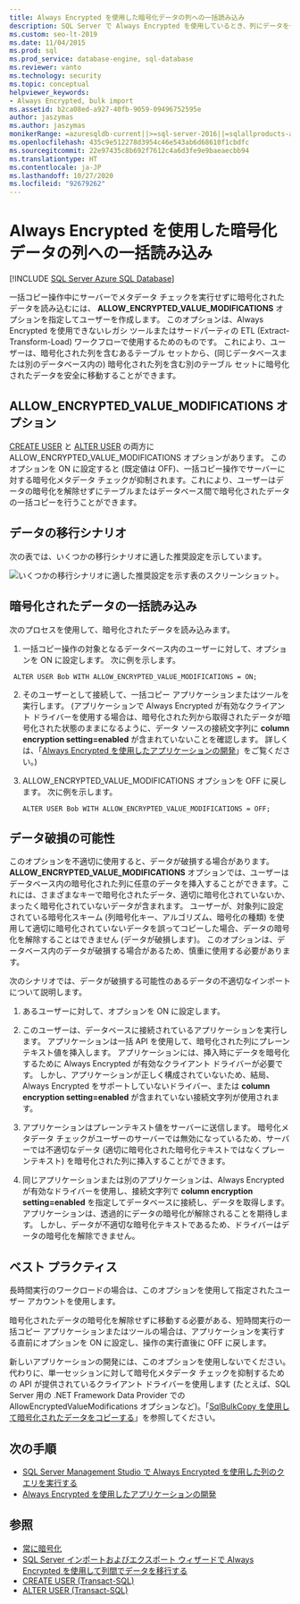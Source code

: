 ```yaml
---
title: Always Encrypted を使用した暗号化データの列への一括読み込み
description: SQL Server で Always Encrypted を使用しているとき、列にデータを一括読み込みする方法について説明します。
ms.custom: seo-lt-2019
ms.date: 11/04/2015
ms.prod: sql
ms.prod_service: database-engine, sql-database
ms.reviewer: vanto
ms.technology: security
ms.topic: conceptual
helpviewer_keywords:
- Always Encrypted, bulk import
ms.assetid: b2ca08ed-a927-40fb-9059-09496752595e
author: jaszymas
ms.author: jaszymas
monikerRange: =azuresqldb-current||>=sql-server-2016||=sqlallproducts-allversions||>=sql-server-linux-2017||=azuresqldb-mi-current
ms.openlocfilehash: 435c9e512278d3954c46e543ab6d68610f1cbdfc
ms.sourcegitcommit: 22e97435c8b692f7612c4a6d3fe9e9baeaecbb94
ms.translationtype: HT
ms.contentlocale: ja-JP
ms.lasthandoff: 10/27/2020
ms.locfileid: "92679262"
---
```

# <a name="bulk-load-encrypted-data-to-columns-using-always-encrypted"></a>Always Encrypted を使用した暗号化データの列への一括読み込み
[!INCLUDE [SQL Server Azure SQL Database](../../../includes/applies-to-version/sql-asdb.md)]

一括コピー操作中にサーバーでメタデータ チェックを実行せずに暗号化されたデータを読み込むには、 **ALLOW_ENCRYPTED_VALUE_MODIFICATIONS** オプションを指定してユーザーを作成します。 このオプションは、Always Encrypted を使用できないレガシ ツールまたはサードパーティの ETL (Extract-Transform-Load) ワークフローで使用するためのものです。 これにより、ユーザーは、暗号化された列を含むあるテーブル セットから、(同じデータベースまたは別のデータベース内の) 暗号化された列を含む別のテーブル セットに暗号化されたデータを安全に移動することができます。  

 ## <a name="the-allow_encrypted_value_modifications-option"></a>ALLOW_ENCRYPTED_VALUE_MODIFICATIONS オプション  
 [CREATE USER](../../../t-sql/statements/create-user-transact-sql.md) と [ALTER USER](../../../t-sql/statements/alter-user-transact-sql.md) の両方に ALLOW_ENCRYPTED_VALUE_MODIFICATIONS オプションがあります。 このオプションを ON に設定すると (既定値は OFF)、一括コピー操作でサーバーに対する暗号化メタデータ チェックが抑制されます。これにより、ユーザーはデータの暗号化を解除せずにテーブルまたはデータベース間で暗号化されたデータの一括コピーを行うことができます。  
  
## <a name="data-migration-scenarios"></a>データの移行シナリオ  
次の表では、いくつかの移行シナリオに適した推奨設定を示しています。  
 
![いくつかの移行シナリオに適した推奨設定を示す表のスクリーンショット。](../../../relational-databases/security/encryption/media/always-encrypted-migration.PNG "always-encrypted-migration")  

## <a name="bulk-loading-of-encrypted-data"></a>暗号化されたデータの一括読み込み  
次のプロセスを使用して、暗号化されたデータを読み込みます。  

1.  一括コピー操作の対象となるデータベース内のユーザーに対して、オプションを ON に設定します。 次に例を示します。  
 
   ```  
    ALTER USER Bob WITH ALLOW_ENCRYPTED_VALUE_MODIFICATIONS = ON;  
   ```  

2.  そのユーザーとして接続して、一括コピー アプリケーションまたはツールを実行します。 (アプリケーションで Always Encrypted が有効なクライアント ドライバーを使用する場合は、暗号化された列から取得されたデータが暗号化された状態のままになるように、データ ソースの接続文字列に **column encryption setting=enabled** が含まれていないことを確認します。 詳しくは、「[Always Encrypted を使用したアプリケーションの開発](always-encrypted-client-development.md)」をご覧ください。)  
  
3.  ALLOW_ENCRYPTED_VALUE_MODIFICATIONS オプションを OFF に戻します。 次に例を示します。  

    ```  
    ALTER USER Bob WITH ALLOW_ENCRYPTED_VALUE_MODIFICATIONS = OFF;  
    ```  

## <a name="potential-for-data-corruption"></a>データ破損の可能性  
このオプションを不適切に使用すると、データが破損する場合があります。 **ALLOW_ENCRYPTED_VALUE_MODIFICATIONS** オプションでは、ユーザーはデータベース内の暗号化された列に任意のデータを挿入することができます。これには、さまざまなキーで暗号化されたデータ、適切に暗号化されていないか、まったく暗号化されていないデータが含まれます。 ユーザーが、対象列に設定されている暗号化スキーム (列暗号化キー、アルゴリズム、暗号化の種類) を使用して適切に暗号化されていないデータを誤ってコピーした場合、データの暗号化を解除することはできません (データが破損します)。 このオプションは、データベース内のデータが破損する場合があるため、慎重に使用する必要があります。  

次のシナリオでは、データが破損する可能性のあるデータの不適切なインポートについて説明します。  

1.  あるユーザーに対して、オプションを ON に設定します。  
 
2.  このユーザーは、データベースに接続されているアプリケーションを実行します。 アプリケーションは一括 API を使用して、暗号化された列にプレーン テキスト値を挿入します。 アプリケーションには、挿入時にデータを暗号化するために Always Encrypted が有効なクライアント ドライバーが必要です。 しかし、アプリケーションが正しく構成されていないため、結局、Always Encrypted をサポートしていないドライバー、または **column encryption setting=enabled** が含まれていない接続文字列が使用されます。  

3.  アプリケーションはプレーンテキスト値をサーバーに送信します。 暗号化メタデータ チェックがユーザーのサーバーでは無効になっているため、サーバーでは不適切なデータ (適切に暗号化された暗号化テキストではなくプレーンテキスト) を暗号化された列に挿入することができます。  
 
4.  同じアプリケーションまたは別のアプリケーションは、Always Encrypted が有効なドライバーを使用し、接続文字列で **column encryption setting=enabled** を指定してデータベースに接続し、データを取得します。 アプリケーションは、透過的にデータの暗号化が解除されることを期待します。 しかし、データが不適切な暗号化テキストであるため、ドライバーはデータの暗号化を解除できません。  

## <a name="best-practice"></a>ベスト プラクティス  
 
長時間実行のワークロードの場合は、このオプションを使用して指定されたユーザー アカウントを使用します。  
 
暗号化されたデータの暗号化を解除せずに移動する必要がある、短時間実行の一括コピー アプリケーションまたはツールの場合は、アプリケーションを実行する直前にオプションを ON に設定し、操作の実行直後に OFF に戻します。  
 
新しいアプリケーションの開発には、このオプションを使用しないでください。 代わりに、単一セッションに対して暗号化メタデータ チェックを抑制するための API が提供されているクライアント ドライバーを使用します (たとえば、SQL Server 用の .NET Framework Data Provider での AllowEncryptedValueModifications オプションなど)。「[SqlBulkCopy を使用して暗号化されたデータをコピーする](develop-using-always-encrypted-with-net-framework-data-provider.md#copying-encrypted-data-using-sqlbulkcopy)」を参照してください。 

## <a name="next-steps"></a>次の手順
- [SQL Server Management Studio で Always Encrypted を使用した列のクエリを実行する](always-encrypted-query-columns-ssms.md)
- [Always Encrypted を使用したアプリケーションの開発](always-encrypted-client-development.md)

## <a name="see-also"></a>参照  
- [常に暗号化](../../../relational-databases/security/encryption/always-encrypted-database-engine.md)
- [SQL Server インポートおよびエクスポート ウィザードで Always Encrypted を使用して列間でデータを移行する](always-encrypted-migrate-using-import-export-wizard.md)
- [CREATE USER &#40;Transact-SQL&#41;](../../../t-sql/statements/create-user-transact-sql.md)   
- [ALTER USER &#40;Transact-SQL&#41;](../../../t-sql/statements/alter-user-transact-sql.md)   

